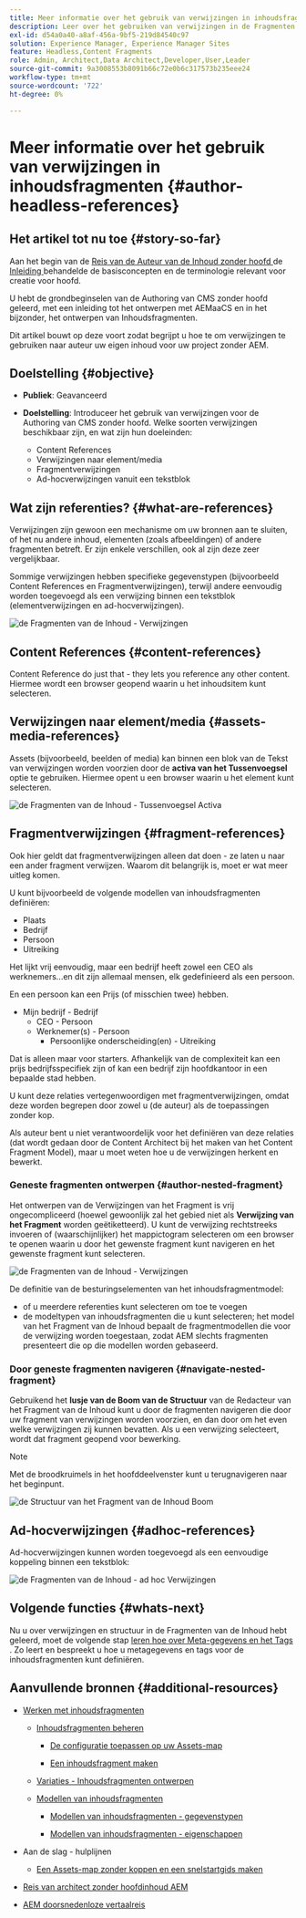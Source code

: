 ```yaml
---
title: Meer informatie over het gebruik van verwijzingen in inhoudsfragmenten
description: Leer over het gebruiken van verwijzingen in de Fragmenten van de Inhoud, voor inhoud, andere fragmenten en andere activa (media). Introduceer de noodzaak voor en de mechaniek van geneste fragmenten voor CMS-creatie zonder koppen.
exl-id: d54a0a40-a8af-456a-9bf5-219d84540c97
solution: Experience Manager, Experience Manager Sites
feature: Headless,Content Fragments
role: Admin, Architect,Data Architect,Developer,User,Leader
source-git-commit: 9a3008553b8091b66c72e0b6c317573b235eee24
workflow-type: tm+mt
source-wordcount: '722'
ht-degree: 0%

---
```


# Meer informatie over het gebruik van verwijzingen in inhoudsfragmenten {#author-headless-references}

## Het artikel tot nu toe {#story-so-far}

Aan het begin van de [ Reis van de Auteur van de Inhoud zonder hoofd ](overview.md) de [ Inleiding ](introduction.md) behandelde de basisconcepten en de terminologie relevant voor creatie voor hoofd.

U hebt de grondbeginselen van de Authoring van CMS zonder hoofd geleerd, met een inleiding tot het ontwerpen met AEMaaCS en in het bijzonder, het ontwerpen van Inhoudsfragmenten.

Dit artikel bouwt op deze voort zodat begrijpt u hoe te om verwijzingen te gebruiken naar auteur uw eigen inhoud voor uw project zonder AEM.

## Doelstelling {#objective}

* **Publiek**: Geavanceerd
* **Doelstelling**: Introduceer het gebruik van verwijzingen voor de Authoring van CMS zonder hoofd. Welke soorten verwijzingen beschikbaar zijn, en wat zijn hun doeleinden:

   * Content References
   * Verwijzingen naar element/media
   * Fragmentverwijzingen
   * Ad-hocverwijzingen vanuit een tekstblok

## Wat zijn referenties? {#what-are-references}

Verwijzingen zijn gewoon een mechanisme om uw bronnen aan te sluiten, of het nu andere inhoud, elementen (zoals afbeeldingen) of andere fragmenten betreft. Er zijn enkele verschillen, ook al zijn deze zeer vergelijkbaar.

Sommige verwijzingen hebben specifieke gegevenstypen (bijvoorbeeld Content References en Fragmentverwijzingen), terwijl andere eenvoudig worden toegevoegd als een verwijzing binnen een tekstblok (elementverwijzingen en ad-hocverwijzingen).

![ de Fragmenten van de Inhoud - Verwijzingen ](/help/journey-headless/author/assets/headless-journey-author-references-01.png)

## Content References {#content-references}

Content Reference do just that - they lets you reference any other content. Hiermee wordt een browser geopend waarin u het inhoudsitem kunt selecteren.

## Verwijzingen naar element/media {#assets-media-references}

Assets (bijvoorbeeld, beelden of media) kan binnen een blok van de Tekst van verwijzingen worden voorzien door de **activa van het Tussenvoegsel** optie te gebruiken. Hiermee opent u een browser waarin u het element kunt selecteren.

![ de Fragmenten van de Inhoud - Tussenvoegsel Activa ](/help/journey-headless/author/assets/headless-journey-author-references-02.png)

## Fragmentverwijzingen {#fragment-references}

Ook hier geldt dat fragmentverwijzingen alleen dat doen - ze laten u naar een ander fragment verwijzen. Waarom dit belangrijk is, moet er wat meer uitleg komen.

U kunt bijvoorbeeld de volgende modellen van inhoudsfragmenten definiëren:

* Plaats
* Bedrijf
* Persoon
* Uitreiking

Het lijkt vrij eenvoudig, maar een bedrijf heeft zowel een CEO als werknemers...en dit zijn allemaal mensen, elk gedefinieerd als een persoon.

En een persoon kan een Prijs (of misschien twee) hebben.

* Mijn bedrijf - Bedrijf
   * CEO - Persoon
   * Werknemer(s) - Persoon
      * Persoonlijke onderscheiding(en) - Uitreiking

Dat is alleen maar voor starters. Afhankelijk van de complexiteit kan een prijs bedrijfsspecifiek zijn of kan een bedrijf zijn hoofdkantoor in een bepaalde stad hebben.

U kunt deze relaties vertegenwoordigen met fragmentverwijzingen, omdat deze worden begrepen door zowel u (de auteur) als de toepassingen zonder kop.

Als auteur bent u niet verantwoordelijk voor het definiëren van deze relaties (dat wordt gedaan door de Content Architect bij het maken van het Content Fragment Model), maar u moet weten hoe u de verwijzingen herkent en bewerkt.

### Geneste fragmenten ontwerpen {#author-nested-fragment}

Het ontwerpen van de Verwijzingen van het Fragment is vrij ongecompliceerd (hoewel gewoonlijk zal het gebied niet als **Verwijzing van het Fragment** worden geëtiketteerd). U kunt de verwijzing rechtstreeks invoeren of (waarschijnlijker) het mappictogram selecteren om een browser te openen waarin u door het gewenste fragment kunt navigeren en het gewenste fragment kunt selecteren.

![ de Fragmenten van de Inhoud - Verwijzingen ](/help/journey-headless/author/assets/headless-journey-author-references-03.png)

De definitie van de besturingselementen van het inhoudsfragmentmodel:

* of u meerdere referenties kunt selecteren om toe te voegen
* de modeltypen van inhoudsfragmenten die u kunt selecteren; het model van het Fragment van de Inhoud bepaalt de fragmentmodellen die voor de verwijzing worden toegestaan, zodat AEM slechts fragmenten presenteert die op die modellen worden gebaseerd.

### Door geneste fragmenten navigeren {#navigate-nested-fragment}

Gebruikend het **lusje van de Boom van de Structuur** van de Redacteur van het Fragment van de Inhoud kunt u door de fragmenten navigeren die door uw fragment van verwijzingen worden voorzien, en dan door om het even welke verwijzingen zij kunnen bevatten. Als u een verwijzing selecteert, wordt dat fragment geopend voor bewerking.

>[!NOTE]
>
>Met de broodkruimels in het hoofddeelvenster kunt u terugnavigeren naar het beginpunt.

![ de Structuur van het Fragment van de Inhoud Boom ](/help/assets/content-fragments/assets/cfm-structuretree-02.png)

## Ad-hocverwijzingen {#adhoc-references}

Ad-hocverwijzingen kunnen worden toegevoegd als een eenvoudige koppeling binnen een tekstblok:

![ de Fragmenten van de Inhoud - ad hoc Verwijzingen ](/help/journey-headless/author/assets/headless-journey-author-references-04.png)

## Volgende functies {#whats-next}

Nu u over verwijzingen en structuur in de Fragmenten van de Inhoud hebt geleerd, moet de volgende stap [ leren hoe over Meta-gegevens en het Tags ](metadata-tagging.md). Zo leert en bespreekt u hoe u metagegevens en tags voor de inhoudsfragmenten kunt definiëren.

## Aanvullende bronnen {#additional-resources}

* [Werken met inhoudsfragmenten](/help/assets/content-fragments/content-fragments.md)

   * [Inhoudsfragmenten beheren](/help/assets/content-fragments/content-fragments-managing.md)

      * [De configuratie toepassen op uw Assets-map](/help/assets/content-fragments/content-fragments-configuration-browser.md#apply-the-configuration-to-your-assets-folder)

      * [Een inhoudsfragment maken](/help/assets/content-fragments/content-fragments-managing.md#creating-a-content-fragment)

   * [Variaties - Inhoudsfragmenten ontwerpen](/help/assets/content-fragments/content-fragments-variations.md)

   * [Modellen van inhoudsfragmenten](/help/assets/content-fragments/content-fragments-models.md)

      * [Modellen van inhoudsfragmenten - gegevenstypen](/help/assets/content-fragments/content-fragments-models.md#data-types)

      * [Modellen van inhoudsfragmenten - eigenschappen](/help/assets/content-fragments/content-fragments-models.md#properties)

* Aan de slag - hulplijnen
   * [Een Assets-map zonder koppen en een snelstartgids maken](/help/sites-developing/headless/getting-started/create-assets-folder.md)

* [Reis van architect zonder hoofdinhoud AEM](/help/journey-headless/architect/overview.md)

* [AEM doorsnedenloze vertaalreis](/help/journey-headless/translation/overview.md)
